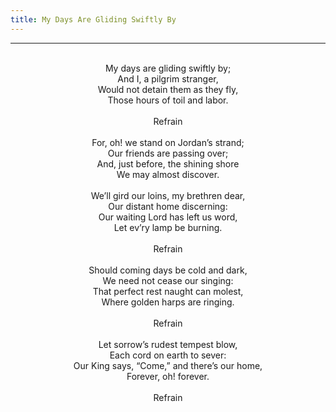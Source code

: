 ```yaml
---
title: My Days Are Gliding Swiftly By
---
```


---
<center>
<br/>
My days are gliding swiftly by;<br/>
And I, a pilgrim stranger,<br/>
Would not detain them as they fly,<br/>
Those hours of toil and labor.<br/>
<br/>
Refrain<br/>
<br/>
For, oh! we stand on Jordan’s strand;<br/>
Our friends are passing over;<br/>
And, just before, the shining shore<br/>
We may almost discover.<br/>
<br/>
We’ll gird our loins, my brethren dear,<br/>
Our distant home discerning:<br/>
Our waiting Lord has left us word,<br/>
Let ev’ry lamp be burning.<br/>
<br/>
Refrain<br/>
<br/>
Should coming days be cold and dark,<br/>
We need not cease our singing:<br/>
That perfect rest naught can molest,<br/>
Where golden harps are ringing.<br/>
<br/>
Refrain<br/>
<br/>
Let sorrow’s rudest tempest blow,<br/>
Each cord on earth to sever:<br/>
Our King says, “Come,” and there’s our home,<br/>
Forever, oh! forever.<br/>
<br/>
Refrain<br/>

</center>